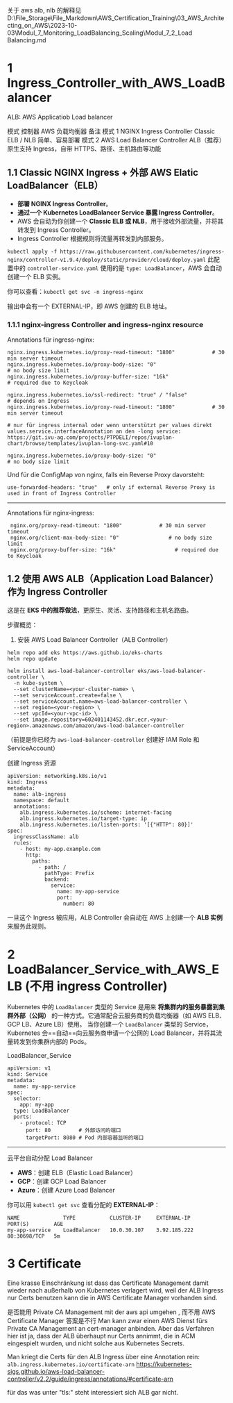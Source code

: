 
关于 aws alb, nlb 的解释见 D:\File_Storage\File_Markdown\AWS_Certification_Training\03_AWS_Architecting_on_AWS\2023-10-03\Modul_7_Monitoring_LoadBalancing_Scaling\Modul_7_2_Load Balancing.md



# 1 Ingress_Controller_with_AWS_LoadBalancer

ALB:  AWS Applicatiob Load balancer 

模式	控制器	AWS 负载均衡器	备注
模式 1	NGINX Ingress Controller	Classic ELB / NLB	简单、容易部署
模式 2	AWS Load Balancer Controller	ALB（推荐）	原生支持 Ingress，自带 HTTPS、路径、主机路由等功能


## 1.1 Classic NGINX Ingress + 外部 AWS Elatic LoadBalancer（ELB）

- **部署 NGINX Ingress Controller**。
- **通过一个 Kubernetes LoadBalancer Service 暴露 Ingress Controller**。
- AWS 会自动为你创建一个 **Classic ELB 或 NLB**，用于接收外部流量，并将其转发到 Ingress Controller。
- Ingress Controller 根据规则将流量再转发到内部服务。


`kubectl apply -f https://raw.githubusercontent.com/kubernetes/ingress-nginx/controller-v1.9.4/deploy/static/provider/cloud/deploy.yaml`
此配置中的 `controller-service.yaml` 使用的是 `type: LoadBalancer`，AWS 会自动创建一个 ELB 实例。

你可以查看：`kubectl get svc -n ingress-nginx`

输出中会有一个 EXTERNAL-IP，即 AWS 创建的 ELB 地址。



### 1.1.1 nginx-ingress Controller  and ingress-nginx resource 

Annotations für ingress-nginx:
```
nginx.ingress.kubernetes.io/proxy-read-timeout: "1800"            # 30 min server timeout
nginx.ingress.kubernetes.io/proxy-body-size: "0"                        # no body size limit
nginx.ingress.kubernetes.io/proxy-buffer-size: "16k"                   # required due to Keycloak

nginx.ingress.kubernetes.io/ssl-redirect: "true" / "false"               # depends on Ingress
nginx.ingress.kubernetes.io/proxy-read-timeout: "1800"            # 30 min server timeout

# nur für ingress internal oder wenn unterstützt per values direkt values.service.interfaceAnnotation an den -long service: https://git.ivu-ag.com/projects/PTPDELI/repos/ivuplan-chart/browse/templates/ivuplan-long-svc.yaml#10

nginx.ingress.kubernetes.io/proxy-body-size: "0"                        # no body size limit
```

Und für die ConfigMap von nginx, falls ein Reverse Proxy davorsteht: 
```
use-forwarded-headers: "true"   # only if external Reverse Proxy is used in front of Ingress Controller
```

---


Annotations für nginx-ingress:
```
 nginx.org/proxy-read-timeout: "1800"            # 30 min server timeout
 nginx.org/client-max-body-size: "0"                # no body size limit
 nginx.org/proxy-buffer-size: "16k"                   # required due to Keycloak
```


## 1.2 使用 AWS ALB（Application Load Balancer）作为 Ingress Controller

这是在 **EKS 中的推荐做法**，更原生、灵活、支持路径和主机名路由。

步骤概览：
1. 安装 AWS Load Balancer Controller（ALB Controller）

```
helm repo add eks https://aws.github.io/eks-charts
helm repo update

helm install aws-load-balancer-controller eks/aws-load-balancer-controller \
  -n kube-system \
  --set clusterName=<your-cluster-name> \
  --set serviceAccount.create=false \
  --set serviceAccount.name=aws-load-balancer-controller \
  --set region=<your-region> \
  --set vpcId=<your-vpc-id> \
  --set image.repository=602401143452.dkr.ecr.<your-region>.amazonaws.com/amazon/aws-load-balancer-controller
```

（前提是你已经为 `aws-load-balancer-controller` 创建好 IAM Role 和 ServiceAccount）


创建 Ingress 资源
```
apiVersion: networking.k8s.io/v1
kind: Ingress
metadata:
  name: alb-ingress
  namespace: default
  annotations:
    alb.ingress.kubernetes.io/scheme: internet-facing
    alb.ingress.kubernetes.io/target-type: ip
    alb.ingress.kubernetes.io/listen-ports: '[{"HTTP": 80}]'
spec:
  ingressClassName: alb
  rules:
    - host: my-app.example.com
      http:
        paths:
          - path: /
            pathType: Prefix
            backend:
              service:
                name: my-app-service
                port:
                  number: 80
```

一旦这个 Ingress 被应用，ALB Controller 会自动在 AWS 上创建一个 **ALB 实例** 来服务此规则。


# 2 LoadBalancer_Service_with_AWS_ELB (不用 ingress Controller)


Kubernetes 中的 `LoadBalancer` 类型的 Service 是用来 **将集群内的服务暴露到集群外部（公网）** 的一种方式。它通常配合云服务商的负载均衡器（如 AWS ELB、GCP LB、Azure LB）使用。
当你创建一个 `LoadBalancer` 类型的 Service，Kubernetes 会==自动==向云服务商申请一个公网的 Load Balancer，并将其流量转发到你集群内部的 Pods。


LoadBalancer_Service
```
apiVersion: v1
kind: Service
metadata:
  name: my-app-service
spec:
  selector:
    app: my-app
  type: LoadBalancer
  ports:
    - protocol: TCP
      port: 80         # 外部访问的端口
      targetPort: 8080 # Pod 内部容器监听的端口
```

---


云平台自动分配 Load Balancer
- **AWS**：创建 ELB（Elastic Load Balancer）
- **GCP**：创建 GCP Load Balancer
- **Azure**：创建 Azure Load Balancer



你可以用 `kubectl get svc` 查看分配的 **EXTERNAL-IP**：

```
NAME              TYPE           CLUSTER-IP     EXTERNAL-IP       PORT(S)        AGE
my-app-service    LoadBalancer   10.0.30.107    3.92.185.222       80:30698/TCP   5m
```

# 3 Certificate

Eine krasse Einschränkung ist dass das Certificate Management damit wieder nach außerhalb von Kubernetes verlagert wird, weil der ALB Ingress nur Certs benutzen kann die in AWS Certificate Manager vorhanden sind. 


是否能用 Private CA Management mit der aws api umgehen , 而不用  AWS Certificate Manager
答案是不行 
Man kann zwar einen AWS Dienst fürs Private CA Management an cert-manager anbinden. Aber das Verfahren hier ist ja, dass der ALB überhaupt nur Certs annimmt, die in ACM eingespielt wurden, und nicht solche aus Kubernetes Secrets. 

Man kriegt die Certs für den ALB Ingress über eine Annotation rein: 
`alb.ingress.kubernetes.io/certificate-arn`
https://kubernetes-sigs.github.io/aws-load-balancer-controller/v2.2/guide/ingress/annotations/#certificate-arn

für das was unter "tls:" steht interessiert sich ALB gar nicht. 



